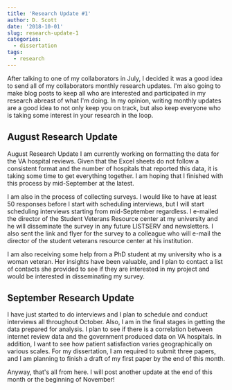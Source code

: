 ```yaml
---
title: 'Research Update #1'
author: D. Scott
date: '2018-10-01'
slug: research-update-1
categories:
  - dissertation
tags:
  - research
---
```

After talking to one of my collaborators in July, I decided it was a good idea to send all of my collaborators monthly research updates. I'm also going to make blog posts to keep all who are interested and participated in my research abreast of what I'm doing. In my opinion, writing monthly updates are a good idea to not only keep you on track, but also keep everyone who is taking some interest in your research in the loop. 

## August Research Update
August Research Update
I am currently working on formatting the data for the VA hospital reviews. Given that the Excel sheets do not follow a consistent format and the number of hospitals that reported this data, it is taking some time to get everything together. I am hoping that I finished with this process by mid-September at the latest.

I am also in the process of collecting surveys. I would like to have at least 50 responses before I start with scheduling interviews, but I will start scheduling interviews starting from mid-September regardless. I e-mailed the director of the Student Veterans Resource center at my university and he will disseminate the survey in any future LISTSERV and newsletters. I also sent the link and flyer for the survey to a colleague who will e-mail the director of the student veterans resource center at his institution.

I am also receiving some help from a PhD student at my university who is a woman veteran. Her insights have been valuable, and I plan to contact a list of contacts she provided to see if they are interested in my project and would be interested in disseminating my survey. 

## September Research Update
I have just started to do interviews and I plan to schedule and conduct interviews all throughout October. Also, I am in the final stages in getting the data prepared for analysis. I plan to see if there is a correlation between internet review data and the government produced data on VA hospitals. In addition, I want to see how patient satisfaction varies geographically on various scales. For my dissertation, I am required to submit three papers, and I am planning to finish a draft of my first paper by the end of this month. 

Anyway, that's all from here. I will post another update at the end of this month or the beginning of November! 
